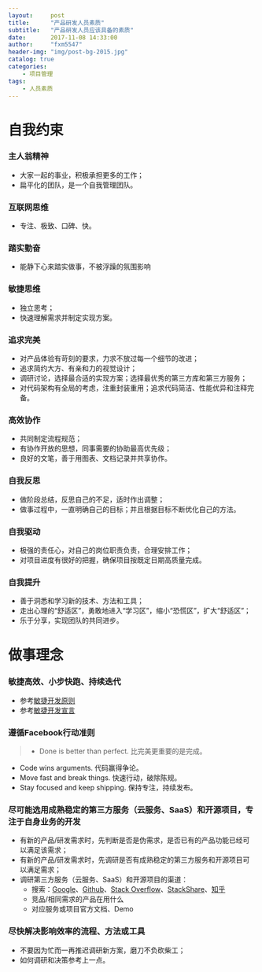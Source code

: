 ```yaml
---
layout:     post
title:      "产品研发人员素质"
subtitle:   "产品研发人员应该具备的素质"
date:       2017-11-08 14:33:00
author:     "fxm5547"
header-img: "img/post-bg-2015.jpg"
catalog: true
categories:
    - 项目管理
tags:
    - 人员素质
---
```


# 自我约束
### 主人翁精神
- 大家一起的事业，积极承担更多的工作；
- 扁平化的团队，是一个自我管理团队。

### 互联网思维
- 专注、极致、口碑、快。

### 踏实勤奋
- 能静下心来踏实做事，不被浮躁的氛围影响

### 敏捷思维
- 独立思考；
- 快速理解需求并制定实现方案。

### 追求完美
- 对产品体验有苛刻的要求，力求不放过每一个细节的改进；
- 追求简约大方、有亲和力的视觉设计；
- 调研讨论，选择最合适的实现方案；选择最优秀的第三方库和第三方服务；
- 对代码架构有全局的考虑，注重封装重用；追求代码简洁、性能优异和注释完备。

### 高效协作
- 共同制定流程规范；
- 有协作开放的思想，同事需要的协助最高优先级；
- 良好的文笔，善于用图表、文档记录并共享协作。

### 自我反思
- 做阶段总结，反思自己的不足，适时作出调整；
- 做事过程中，一直明确自己的目标；并且根据目标不断优化自己的方法。

### 自我驱动
- 极强的责任心，对自己的岗位职责负责，合理安排工作；
- 对项目进度有很好的把握，确保项目按既定日期高质量完成。

### 自我提升
- 善于洞悉和学习新的技术、方法和工具；
- 走出心理的“舒适区”，勇敢地进入“学习区”，缩小“恐慌区”，扩大“舒适区”；
- 乐于分享，实现团队的共同进步。


# 做事理念
### 敏捷高效、小步快跑、持续迭代
- 参考[敏捷开发原则](http://www.scrumcn.com/agile/scrum-knowledge-library/agile-development.html#tab-id-3)
- 参考[敏捷开发宣言](http://www.scrumcn.com/agile/scrum-knowledge-library/agile-development.html#tab-id-2)

### 遵循Facebook行动准则
> - Done is better than perfect.
比完美更重要的是完成。
- Code wins arguments.
代码赢得争论。
- Move fast and break things.
快速行动，破除陈规。
- Stay focused and keep shipping.
保持专注，持续发布。

### 尽可能选用成熟稳定的第三方服务（云服务、SaaS）和开源项目，专注于自身业务的开发
- 有新的产品/研发需求时，先判断是否是伪需求，是否已有的产品功能已经可以满足该需求；
- 有新的产品/研发需求时，先调研是否有成熟稳定的第三方服务和开源项目可以满足需求；
- 调研第三方服务（云服务、SaaS）和开源项目的渠道：
  - 搜索：[Google](https://www.google.com)、[Github](https://github.com/)、[Stack Overflow](https://stackoverflow.com/)、[StackShare](https://stackshare.io/)、[知乎](https://www.zhihu.com/)
  - 竞品/相同需求的产品在用什么
  - 对应服务或项目官方文档、Demo

### 尽快解决影响效率的流程、方法或工具
- 不要因为忙而一再推迟调研新方案，磨刀不负砍柴工；
- 如何调研和决策参考上一点。